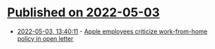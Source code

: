 # [Published on 2022-05-03](index.md)

* [2022-05-03, 13:40:11](https://news.ycombinator.com/item?id=31248166) - [Apple employees criticize work-from-home policy in open letter](https://www.engadget.com/apple-criticized-by-employees-over-working-from-home-policy-in-open-letter-123027735.html)
